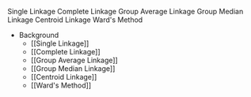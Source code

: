 Single Linkage
Complete Linkage
Group Average Linkage
Group Median Linkage
Centroid Linkage
Ward's Method

- Background
	- [[Single Linkage]]
	- [[Complete Linkage]]
	- [[Group Average Linkage]]
	- [[Group Median Linkage]]
	- [[Centroid Linkage]]
	- [[Ward's Method]]